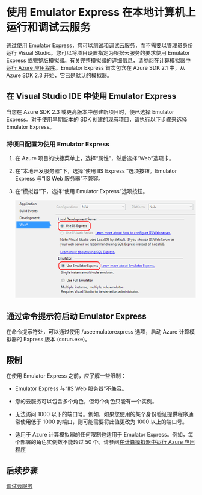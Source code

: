 <properties
   pageTitle="使用 Emulator Express 在本地计算机上运行和调试云服务 | Azure"
   description="使用 Emulator Express 在本地计算机上运行和调试云服务"
   services="visual-studio-online"
   documentationCenter="n/a"
   authors="TomArcher"
   manager="douge"
   editor="" />
<tags
   ms.service="visual-studio-online"
   ms.date="04/19/2016"
   wacn.date="05/16/2016" />


# 使用 Emulator Express 在本地计算机上运行和调试云服务

通过使用 Emulator Express，您可以测试和调试云服务，而不需要以管理员身份运行 Visual Studio。您可以将项目设置指定为根据云服务的要求使用 Emulator Express 或完整版模拟器。有关完整模拟器的详细信息，请参阅[在计算模拟器中运行 Azure 应用程序](/documentation/articles/storage-use-emulator/)。Emulator Express 首次包含在 Azure SDK 2.1 中，从 Azure SDK 2.3 开始，它已是默认的模拟器。

## 在 Visual Studio IDE 中使用 Emulator Express

当您在 Azure SDK 2.3 或更高版本中创建新项目时，便已选择 Emulator Express。对于使用早期版本的 SDK 创建的现有项目，请执行以下步骤来选择 Emulator Express。

### 将项目配置为使用 Emulator Express

1. 在 Azure 项目的快捷菜单上，选择“属性”，然后选择“Web”选项卡。

1. 在“本地开发服务器”下，选择“使用 IIS Express ”选项按钮。Emulator Express 与“IIS Web 服务器”不兼容。

1. 在“模拟器”下，选择“使用 Emulator Express”选项按钮。

    ![Emulator Express](./media/vs-azure-tools-emulator-express-debug-run/IC673363.gif)

## 通过命令提示符启动 Emulator Express

在命令提示符处，可以通过使用 /useemulatorexpress 选项，启动 Azure 计算模拟器的 Express 版本 (csrun.exe)。

## 限制

在使用 Emulator Express 之前，应了解一些限制：

- Emulator Express 与“IIS Web 服务器”不兼容。

- 您的云服务可以包含多个角色，但每个角色只能有一个实例。

- 无法访问 1000 以下的端口号。例如，如果您使用的某个身份验证提供程序通常使用低于 1000 的端口，则可能需要将此值更改为 1000 以上的端口号。

- 适用于 Azure 计算模拟器的任何限制也适用于 Emulator Express。例如，每个部署的角色实例数不能超过 50 个。请参阅[在计算模拟器中运行 Azure 应用程序](/documentation/articles/storage-use-emulator/)

## 后续步骤

[调试云服务](/documentation/articles/vs-azure-tools-performance-profiling-cloud-services/)

<!---HONumber=Mooncake_0509_2016-->